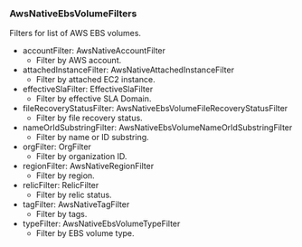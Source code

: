 ### AwsNativeEbsVolumeFilters
Filters for list of AWS EBS volumes.

- accountFilter: AwsNativeAccountFilter
  - Filter by AWS account.
- attachedInstanceFilter: AwsNativeAttachedInstanceFilter
  - Filter by attached EC2 instance.
- effectiveSlaFilter: EffectiveSlaFilter
  - Filter by effective SLA Domain.
- fileRecoveryStatusFilter: AwsNativeEbsVolumeFileRecoveryStatusFilter
  - Filter by file recovery status.
- nameOrIdSubstringFilter: AwsNativeEbsVolumeNameOrIdSubstringFilter
  - Filter by name or ID substring.
- orgFilter: OrgFilter
  - Filter by organization ID.
- regionFilter: AwsNativeRegionFilter
  - Filter by region.
- relicFilter: RelicFilter
  - Filter by relic status.
- tagFilter: AwsNativeTagFilter
  - Filter by tags.
- typeFilter: AwsNativeEbsVolumeTypeFilter
  - Filter by EBS volume type.
